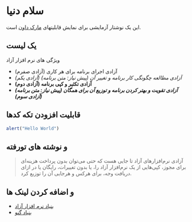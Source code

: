 سلام دنیا
===

این یک نوشتار آزمایشی برای نمایش قابلیتهای [مارک داون](http://daringfireball.net/projects/markdown/) است.

یک لیست
---

ویژگی های نرم افزار آزاد

* آزادی اجرای برنامه برای هر کاری (آزادی صفرم)
* *آزادی مطالعه چگونگی کار برنامه و تغییر آن (پیش نیاز: متن برنامه) (آزادی یکم)*
* **آزادی تکثیر و کپی برنامه (آزادی دوم)**
* ***آزادی تقویت و بهتر کردن برنامه و توزیع آن برای همگان (پیش نیاز: متن برنامه) (آزادی سوم)***


قابلیت افزودن تکه کدها
---
```javascript
alert("Hello World")
```

و نوشته های تورفته
---
>آزادی نرم‌افزارهای آزاد تا جایی هست که حتی می‌توان بدون پرداخت هزینه‌ای برای مجوز، کپی‌هایی از یک نرم‌افزار آزاد را، یا بدون تغییرات، رایگان یا در ازای دریافت وجه، برای هرکس و هرجایی آن را توزیع کرد.

و اضافه کردن لینک ها
---
- [بنیاد نرم افزار آزاد](http://www.fsf.org/)
- [بنیاد گنو](https://www.gnu.org)
